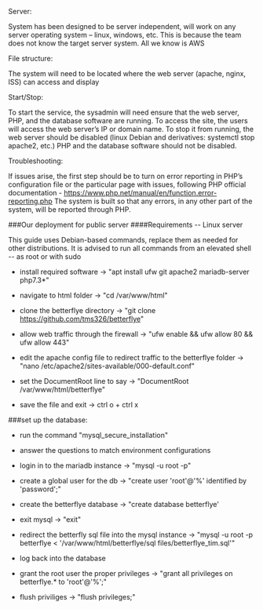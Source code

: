 Server:

System has been designed to be server independent, will work on any server operating system – linux, windows, etc. This is because the team does not know the target server system. All we know is AWS

File structure:

The system will need to be located where the web server (apache, nginx, ISS) can access and display

Start/Stop:

To start the service, the sysadmin will need ensure that the web server, PHP, and the database software are running. To access the site, the users will access the web server’s IP or domain name.
To stop it from running, the web server should be disabled (linux Debian and derivatives: systemctl stop apache2, etc.) PHP and the database software should not be disabled.

Troubleshooting:

If issues arise, the first step should be to turn on error reporting in PHP’s configuration file or the particular page with issues, following PHP official documentation  - https://www.php.net/manual/en/function.error-reporting.php
The system is built so that any errors, in any other part of the system, will be reported through PHP.

###Our deployment for public server
####Requirements -- Linux server

This guide uses Debian-based commands, replace them as needed for other distributions.
It is advised to run all commands from an elevated shell -- as root or with sudo

* install required software -> "apt install ufw git apache2 mariadb-server php7.3*"

* navigate to html folder -> "cd /var/www/html"

* clone the betterflye directory -> "git clone https://github.com/tms326/betterflye"

* allow web traffic through the firewall -> "ufw enable && ufw allow 80 && ufw allow 443"

* edit the apache config file to redirect traffic to the betterflye folder -> "nano /etc/apache2/sites-available/000-default.conf"

* set the DocumentRoot line to say -> "DocumentRoot /var/www/html/betterflye"
* save the file and exit -> ctrl o + ctrl x

###set up the database:

* run the command "mysql_secure_installation"
* answer the questions to match environment configurations

* login in to the mariadb instance -> "mysql -u root -p"
* create a global user for the db -> "create user 'root'@'%' identified by 'password';"
* create the betterflye database -> "create database betterflye'
* exit mysql -> "exit"

* redirect the betterfly sql file into the mysql instance -> "mysql -u root -p betterflye < '/var/www/html/betterflye/sql files/betterflye_tim.sql'"

* log back into the database
* grant the root user the proper privileges -> "grant all privileges on betterflye.* to 'root'@'%';"
* flush priviliges -> "flush privileges;"
